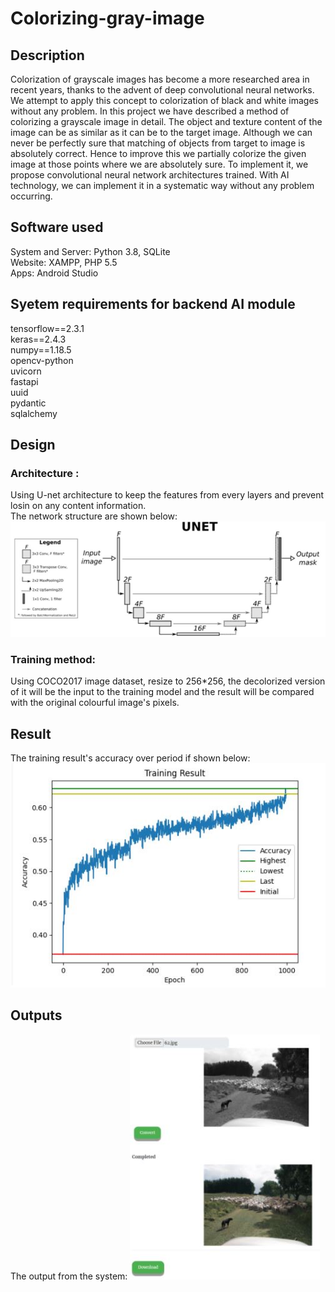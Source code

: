 # Colorizing-gray-image
## Description
 Colorization of grayscale images has become a more researched area in recent years, thanks
to the advent of deep convolutional neural networks. We attempt to apply this concept to
colorization of black and white images without any problem. In this project we have
described a method of colorizing a grayscale image in detail. The object and texture content
of the image can be as similar as it can be to the target image. Although we can never be
perfectly sure that matching of objects from target to image is absolutely correct. Hence to
improve this we partially colorize the given image at those points where we are absolutely
sure. To implement it, we propose convolutional neural network architectures trained. With
AI technology, we can implement it in a systematic way without any problem occurring.

## Software used
System and Server: Python 3.8, SQLite <br/>
Website: XAMPP, PHP 5.5 <br/>
Apps: Android Studio <br/>

## Syetem requirements for backend AI module
tensorflow==2.3.1 <br/>
keras==2.4.3 <br/>
numpy==1.18.5 <br/>
opencv-python <br/>
uvicorn <br/>
fastapi <br/>
uuid <br/>
pydantic <br/>
sqlalchemy <br/>

## Design
### Architecture :
Using U-net architecture to keep the features from every layers and prevent losin on any content information. <br/>
The network structure are shown below:
<img src="./img/d1.JPG">

### Training method:
Using COCO2017 image dataset, resize to 256*256, the decolorized version of it will be the input to the training model and the result will be compared with the original colourful image's pixels.

## Result
The training result's accuracy over period if shown below:
<img src="./img/r0.JPG">

## Outputs
The output from the system:
<img src="./img/r1.JPG">
